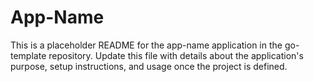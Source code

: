 # App-Name

This is a placeholder README for the app-name application in the go-template
repository. Update this file with details about the application's purpose,
setup instructions, and usage once the project is defined.

